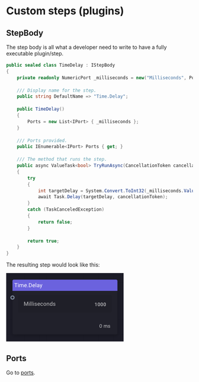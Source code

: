# Custom steps (plugins)

## StepBody

The step body is all what a developer need to write to have a fully executable plugin/step.

```c#
public sealed class TimeDelay : IStepBody
{
    private readonly NumericPort _milliseconds = new("Milliseconds", PortDirection.Input, 1000, 0);

    /// Display name for the step.
    public string DefaultName => "Time.Delay";

    public TimeDelay()
    {
        Ports = new List<IPort> { _milliseconds };
    }

    /// Ports provided.
    public IEnumerable<IPort> Ports { get; }

    /// The method that runs the step.
    public async ValueTask<bool> TryRunAsync(CancellationToken cancellationToken)
    {
        try
        {
            int targetDelay = System.Convert.ToInt32(_milliseconds.Value);
            await Task.Delay(targetDelay, cancellationToken);
        }
        catch (TaskCanceledException)
        {
            return false;
        }

        return true;
    }
}
```

The resulting step would look like this:

![Time.Delay Screenshot](../../img/TimeDelayStep.png)

## Ports

Go to [ports](../../ports.md).
